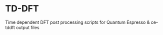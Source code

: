 # TD-DFT
Time dependent DFT post processing scripts for Quantum Espresso &amp; ce-tddft output files

